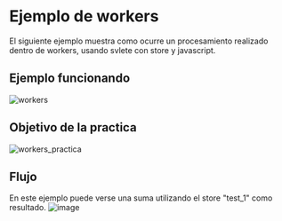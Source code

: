 # Ejemplo de workers
El siguiente ejemplo muestra como ocurre un procesamiento realizado dentro de workers, usando svlete con store y javascript.
## Ejemplo funcionando
![workers](https://user-images.githubusercontent.com/10320683/178335883-acd1d9f4-52b2-44ff-a23c-545ad5bb07af.gif)
## Objetivo de la practica
![workers_practica](https://user-images.githubusercontent.com/10320683/178337127-ff65d822-147f-4ca4-9e1b-779f0c7834aa.gif)
## Flujo
En este ejemplo puede verse una suma utilizando el store "test_1" como resultado.
![image](https://user-images.githubusercontent.com/10320683/178331315-bb4ab183-c025-4ed4-967f-7f19420e01f6.png)

